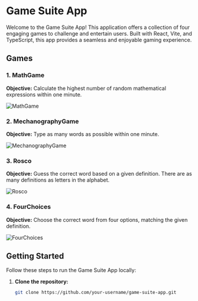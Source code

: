 # Game Suite App

Welcome to the Game Suite App! This application offers a collection of four engaging games to challenge and entertain users. Built with React, Vite, and TypeScript, this app provides a seamless and enjoyable gaming experience.

## Games

### 1. MathGame

**Objective:** Calculate the highest number of random mathematical expressions within one minute.

![MathGame](./images/mathgame.png)

### 2. MechanographyGame

**Objective:** Type as many words as possible within one minute.

![MechanographyGame](./images/mechanographygame.png)

### 3. Rosco

**Objective:** Guess the correct word based on a given definition. There are as many definitions as letters in the alphabet.

![Rosco](./images/rosco.png)

### 4. FourChoices

**Objective:** Choose the correct word from four options, matching the given definition.

![FourChoices](./images/fourchoices.png)

## Getting Started

Follow these steps to run the Game Suite App locally:

1. **Clone the repository:**

   ```bash
   git clone https://github.com/your-username/game-suite-app.git